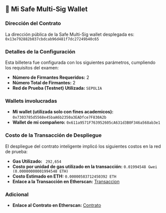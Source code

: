 ## 🔑 Mi Safe Multi-Sig Wallet

### Dirección del Contrato

La dirección pública de la Safe Multi-Sig wallet desplegada es:
` 0x13e792882b037cbdcab96d481f7dc27249b40c65`

### Detalles de la Configuración

Esta billetera fue configurada con los siguientes parámetros, cumpliendo los requisitos del examen:

* **Número de Firmantes Requeridos:** 2
* **Número Total de Firmantes:** 2
* **Red de Prueba (Testnet) Utilizada:** `SEPOLIA`

### Wallets involucradas
* **Mi wallet (utilizada solo con fines academicos):** 
`0x7303785d5568e45baA6b2350a3EADfce7F830A2b`
* **Wallet de mi compañero:** `0x611a9571F763952605cA631d3B0F346a568ab3e1`

### Costo de la Transacción de Despliegue

El despliegue del contrato inteligente implicó los siguientes costos en la red de prueba:

* **Gas Utilizado:** ` 292,654`
* **Costo por unidad de gas utilizado en la transacción:** `0.01994548 Gwei (0.00000000001994548 ETH)`
* **Costo Estimado en ETH:** `0.00000583712450392 ETH`
* **Enlace a la Transacción en Etherscan:**
   [Transaccion](https://sepolia.etherscan.io/tx/0xfc54c8876add7e2e0e130b9aadf0077db1ea62921648fbbd5b160259562356d4)


### Adicional ###
* **Enlace al Contrato en Etherscan:** [Contrato](https://sepolia.etherscan.io/address/0x13e792882b037cbdcab96d481f7dc27249b40c65#readProxyContract)
